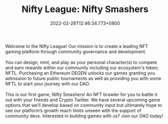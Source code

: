 ﻿---
title: "Nifty League: Nifty Smashers"
description: "The first and only NFT brawler!"
lead: "The first and only NFT brawler!"
date: 2022-02-28T12:46:34.773+0800
lastmod: 2022-02-28T12:46:34.773+0800
draft: false
featuredImage: ["100_nifty-league-nifty-smashers.jpg"]
score: "298"
status: "Live"
blockchain: ["Ethereum"]
nft_support: "Yes"
free_to_play: "NFT"
play_to_earn: ["NFT"]
website: "https://nifty-league.com/?utm_source=PlayToEarn.net&utm_medium=organic&utm_campaign=gamepage"
twitter: "https://twitter.com/NiftyLeague"
discord: "https://discord.com/invite/4bmTHYWjhe"
telegram: 
github: 
youtube: "https://www.youtube.com/channel/UCawKEC6X9y-JvlrBSwxT3nw"
twitch: 
facebook: 
instagram: 
reddit: 
medium: 
steam: 
gitbook: 
googleplay: 
appstore: 

  
    
categories: ["games"]
games: ["Brawler","Collectible"]
toc: false
pinned: false
weight: 
---
Welcome to the Nifty League! Our mission is to create a leading NFT gaming platform through community governance and development.<br> <br> You can design, mint, and play as your personal character(s) to compete and earn rewards within our community including our ecosystem's token; NFTL. Purchasing an Ethereum DEGEN unlocks our games granting you admission to future public tournaments as well as providing you with some NFTL to start your journey with our DAO.<br> <br> This is our first game, Nifty Smashers! An NFT brawler for you to battle it out with your friends and Crypto Twitter. We have several upcoming game options that we’ll develop based on community input but ultimately hope to see our platform’s growth reach limits unseen with the support of community devs. Interested in building games with us? Join our DAO today!